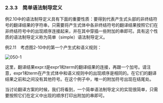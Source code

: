 ### 2.3.3　简单语法制导定义

例2.10中的语法制导定义具有下面的重要性质：要得到代表产生式头部的非终结符号的翻译结果的字符串，只需要将产生式体中各非终结符号的翻译结果按照它们在非终结符号中的出现顺序连接起来，并在其中穿插一些附加的串即可。具有这个性质的语法制导定义称为简单（simple）语法制导定义。

例2.11　考虑图2-10中的第一个产生式和语义规则：

![050-1](../Images/image03983.jpeg)

这里，翻译结果expr.t是expr1和term的翻译结果的连接，再跟一个加号。请注意，expr1和term在产生式体中和语义规则中的出现顺序是相同的。在它们的翻译结果之前和之间没有其他符号。在这个例子中，唯一的附加符号出现在结尾处。

当讨论翻译方案的时候，我们将看到，一个简单语法制导定义的实现很简单，只需要按照它们在定义中出现的顺序打印出附加的串即可。